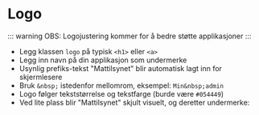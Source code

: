 # Logo <mark data-badge="Alfa"></mark>

::: warning OBS:
  Logojustering kommer for å bedre støtte applikasjoner
:::

- Legg klassen `logo` på typisk `<h1>` eller `<a>`
- Legg inn navn på din applikasjon som undermerke
- Usynlig prefiks-tekst "Mattilsynet" blir automatisk lagt inn for skjermlesere
- Bruk `&nbsp;` istedenfor mellomrom, eksempel: `Min&nbsp;admin`
- Logo følger tekststørrelse og tekstfarge (burde være `#054449`)
- Ved lite plass blir "Mattilsynet" skjult visuelt, og deretter undermerke:

<pre hidden>
<h1 class="styles.logo"></h1>
<a class="styles.logo" href="/">
  Undermerke
</a>

<div class="demo-resize">
  <h1 class="styles.logo">Resize&nbsp;Demo</h1>
</div>
</pre>
<Story stacked />
